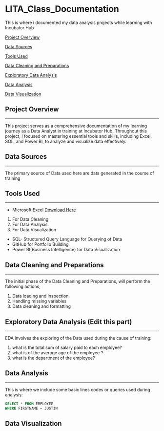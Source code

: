 # LITA_Class_Documentation
This is where i documented my data analysis projects while learning with Incubator Hub


[Project Overview](#project-overview)

[Data Sources](#data-sources)

[Tools Used](#tools-used)

[Data Cleaning and Preparations](#data-cleaning-and-preparations)

[Exploratory Data Analysis](#exploratory-data-analysis)

[Data Analysis](#data-analysis)

[Data Visualization](#data-visualization)


## Project Overview
---
This project serves as a comprehensive documentation of my learning journey as a Data Analyst in training at Incubator Hub. Throughout this project, I focused on mastering essential tools and skills, including Excel, SQL, and Power BI, to analyze and visualize data effectively.

## Data Sources
---
The primary source of Data used here are data generated in the course of training

## Tools Used
---
- Microsoft Excel [Download Here](https://www.microsoft.com)
1. For Data Cleaning
2. For Data Analysis 
3. For Data Visualization
- SQL- Structured Query Language for Querying of Data
- GitHub for Portfolio Building
- Power BI(Business Intelligence) for Data Visualization 

## Data Cleaning and Preparations
---
The initial phase of the Data Cleaning and Preparations, will perform the following actions;
1. Data loading and inspection
2. Handling missing variables
3. Data cleaning and formatting

## Exploratory Data Analysis (Edit this part)
---
EDA involves the exploring of the Data used during the cause of training:
1. what is the total sum of salary paid to each employee?
2. what is of the average age of the employee ?
3. what is the department of the employee?

## Data Analysis
---
This is where we include some basic lines codes or queries used during analysis:

```SQL
SELECT * FROM EMPLOYEE
WHERE FIRSTNAME = JUSTIN
```

## Data Visualization
